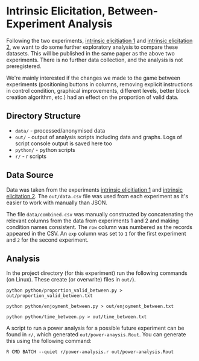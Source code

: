 # Intrinsic Elicitation, Between-Experiment Analysis

Following the two experiments, [intrinsic elicitiation 1](https://github.com/davidgundry/intrinsic-elicitation-1) and [intrinsic elicitation 2](https://github.com/davidgundry/intrinsic-elicitation-2), we want to do some further exploratory analysis to compare these datasets. This will be published in the same paper as the above two experiments. There is no further data collection, and the analysis is not preregistered.

We're mainly interested if the changes we made to the game between experiments (positioning buttons in columns, removing explicit instructions in control condition, graphical improvements, different levels, better block creation algorithm, etc.) had an effect on the proportion of valid data.

## Directory Structure

* `data/` - processed/anonymised data
* `out/` - output of analysis scripts including data and graphs. Logs of script console output is saved here too
* `python/` - python scripts
* `r/` - r scripts

## Data Source

Data was taken from the experiments [intrinsic elicitiation 1](https://github.com/davidgundry/intrinsic-elicitation-1) and [intrinsic elicitation 2](https://github.com/davidgundry/intrinsic-elicitation-2). The `out/data.csv` file was used from each experiment as it's easier to work with manually than JSON.

The file `data/combined.csv` was manually constructed by concatenating the relevant columns from the data from experiments 1 and 2 and making condition names consistent. The `row` column was numbered as the records appeared in the CSV. An `exp` column was set to `1` for the first experiment and `2` for the second experiment.

## Analysis

In the project directory (for this experiment) run the following commands (on Linux). These create (or overwrite) files in `out/`).

    python python/proportion_valid_between.py > out/proportion_valid_between.txt

    python python/enjoyment_between.py > out/enjoyment_between.txt

    python python/time_between.py > out/time_between.txt


A script to run a power analysis for a possible future experiment can be found in `r/`, which generated `out/power-anaysis.Rout`. You can generate this using the following command:

    R CMD BATCH --quiet r/power-analysis.r out/power-analysis.Rout

